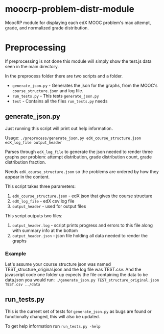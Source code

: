 # moocrp-problem-distr-module
MoocRP module for displaying each edX MOOC problem's max attempt, grade, and normalized grade distribution.

# Preprocessing
If preprocessing is not done this module will simply show the test.js data seen in the main directory.

In the preprocess folder there are two scripts and a folder.
* `generate_json.py` - Generates the json for the graphs, from the MOOC's `course_structure.json` and log file.
* `run_tests.py` - This tests `generate_json.py`
* `test` - Contains all the files `run_tests.py` needs

## generate_json.py
Just running this script will print out help information.

Usage: `./preprocess/generate_json.py edX_course_structure.json edX_log_file output_header`

Parses through `edX_log_file` to generate the json needed to render three graphs per problem: attempt distribution, grade distribution count, grade distribution fraction.

Needs `edX_course_structure.json` so the problems are ordered by how they appear in the content.

This script takes three parameters:

1. `edX_course_structure.json` - edX json that gives the course structure
2. `edX_log_file` - edX csv log file
3. `output_header` - used for output files

This script outputs two files:

1. `output_header.log` - script prints progress and errors to this file along with summary info at the bottom
2. `output_header.json` - json file holding all data needed to render the graphs

### Example
Let's assume your course structure json was named TEST_structure_original.json and the log file was TEST.csv. And the javascript code one folder up expects the file containing the data to be data.json you would run:
`./generate_json.py TEST_structure_original.json TEST.csv ../data`

## run_tests.py
This is the current set of tests for `generate_json.py` as bugs are found or functionally changed, this will also be updated.

To get help information run `run_tests.py -help`